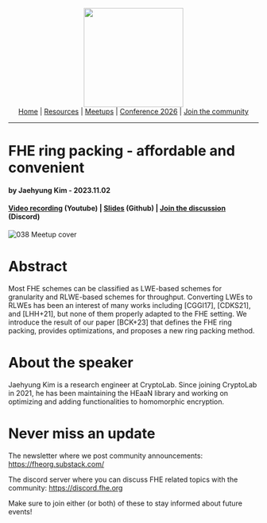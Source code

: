 <!-- Main header navigation -->
<p align="center">
  <img width="200" src="https://user-images.githubusercontent.com/5758427/180978488-db825482-5a58-4c7c-9589-c494a6f0be04.png"><br/>
  <a href="https://fhe-org.github.io">Home</a> | <a href="https://fhe-org.github.io/resources">Resources</a> | <a href="https://fhe-org.github.io/meetups/">Meetups</a> | <a href="https://fhe-org.github.io/conferences/conference-2026/">Conference 2026</a> | <a href="https://fhe-org.github.io/community">Join the community</a>
</p>
<hr/>
<!-- /Main header navigation -->


# FHE ring packing - affordable and convenient
#### by Jaehyung Kim - 2023.11.02
#### <a href="https://www.youtube.com/watch?v=wObrySpahh0&list=PLnbmMskCVh1chnSM8Jjy6Nk3IH6fpn7MM&index=1">Video recording</a> (Youtube) | <a href="https://github.com/FHE-org/fhe-org.github.io/files/13242524/HERMES_FHEorg_231102.pdf">Slides</a> (Github) | <a href="https://discord.fhe.org">Join the discussion</a> (Discord)

![038 Meetup cover](https://github.com/FHE-org/fhe-org.github.io/assets/37557436/b2699002-630d-4f83-8df3-0a8d535280f5)


# Abstract

Most FHE schemes can be classified as LWE-based schemes for granularity and RLWE-based schemes for throughput. Converting LWEs to RLWEs has been an interest of many works including [CGGI17], [CDKS21], and [LHH+21], but none of them properly adapted to the FHE setting. We introduce the result of our paper [BCK+23] that defines the FHE ring packing, provides optimizations, and proposes a new ring packing method.

# About the speaker

Jaehyung Kim is a research engineer at CryptoLab. Since joining CryptoLab in 2021, he has been maintaining the HEaaN library and working on optimizing and adding functionalities to homomorphic encryption.

# Never miss an update

The newsletter where we post community announcements: https://fheorg.substack.com/

The discord server where you can discuss FHE related topics with the community: https://discord.fhe.org

Make sure to join either (or both) of these to stay informed about future events!
